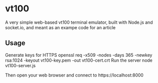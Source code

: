 vt100
=====
A very simple web-based vt100 terminal emulator, built with Node.js and socket.io, and meant as an exampe code for an article

Usage
-----
Generate keys for HTTPS
    openssl req -x509 -nodes -days 365 -newkey rsa:1024 -keyout vt100-key.pem -out vt100-cert.crt
Run the server
    node vt100-server.js

Then open your web browser and connect to
https://localhost:8000
